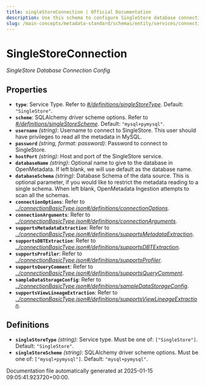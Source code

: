 ```yaml
---
title: singleStoreConnection | Official Documentation
description: Use this schema to configure SingleStore database connections and extract table, column, and usage metadata.
slug: /main-concepts/metadata-standard/schemas/entity/services/connections/database/singlestoreconnection
---
```


# SingleStoreConnection

*SingleStore Database Connection Config*

## Properties

- **`type`**: Service Type. Refer to *[#/definitions/singleStoreType](#definitions/singleStoreType)*. Default: `"SingleStore"`.
- **`scheme`**: SQLAlchemy driver scheme options. Refer to *[#/definitions/singleStoreScheme](#definitions/singleStoreScheme)*. Default: `"mysql+pymysql"`.
- **`username`** *(string)*: Username to connect to SingleStore. This user should have privileges to read all the metadata in MySQL.
- **`password`** *(string, format: password)*: Password to connect to SingleStore.
- **`hostPort`** *(string)*: Host and port of the SingleStore service.
- **`databaseName`** *(string)*: Optional name to give to the database in OpenMetadata. If left blank, we will use default as the database name.
- **`databaseSchema`** *(string)*: Database Schema of the data source. This is optional parameter, if you would like to restrict the metadata reading to a single schema. When left blank, OpenMetadata Ingestion attempts to scan all the schemas.
- **`connectionOptions`**: Refer to *[../connectionBasicType.json#/definitions/connectionOptions](#/connectionBasicType.json#/definitions/connectionOptions)*.
- **`connectionArguments`**: Refer to *[../connectionBasicType.json#/definitions/connectionArguments](#/connectionBasicType.json#/definitions/connectionArguments)*.
- **`supportsMetadataExtraction`**: Refer to *[../connectionBasicType.json#/definitions/supportsMetadataExtraction](#/connectionBasicType.json#/definitions/supportsMetadataExtraction)*.
- **`supportsDBTExtraction`**: Refer to *[../connectionBasicType.json#/definitions/supportsDBTExtraction](#/connectionBasicType.json#/definitions/supportsDBTExtraction)*.
- **`supportsProfiler`**: Refer to *[../connectionBasicType.json#/definitions/supportsProfiler](#/connectionBasicType.json#/definitions/supportsProfiler)*.
- **`supportsQueryComment`**: Refer to *[../connectionBasicType.json#/definitions/supportsQueryComment](#/connectionBasicType.json#/definitions/supportsQueryComment)*.
- **`sampleDataStorageConfig`**: Refer to *[../connectionBasicType.json#/definitions/sampleDataStorageConfig](#/connectionBasicType.json#/definitions/sampleDataStorageConfig)*.
- **`supportsViewLineageExtraction`**: Refer to *[../connectionBasicType.json#/definitions/supportsViewLineageExtraction](#/connectionBasicType.json#/definitions/supportsViewLineageExtraction)*.
## Definitions

- **`singleStoreType`** *(string)*: Service type. Must be one of: `["SingleStore"]`. Default: `"SingleStore"`.
- **`singleStoreScheme`** *(string)*: SQLAlchemy driver scheme options. Must be one of: `["mysql+pymysql"]`. Default: `"mysql+pymysql"`.


Documentation file automatically generated at 2025-01-15 09:05:41.923720+00:00.
